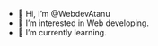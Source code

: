 - 👋 Hi, I’m @WebdevAtanu
- 👀 I’m interested in Web developing.
- 🌱 I’m currently learning.
<!---
WebdevAtanu/WebdevAtanu is a ✨ special ✨ repository because its `README.md` (this file) appears on your GitHub profile.
You can click the Preview link to take a look at your changes.
--->
